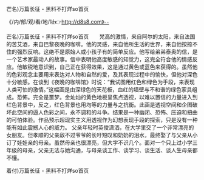 芒名)万篇长征 - 黑料不打烊so首页

《/内/部/观/看/地/址👉http://d8s8.com》--

芒名)万篇长征 - 黑料不打烊so首页　　梵高的激情，来自阿尔的太阳，来自法国的苦艾酒，来自巴黎夜晚的咖啡。他的灵感，来自他所生活的世界，来自他按捺不住的强烈反响。这绝不是原始人或小孩子有的简单反应。他写给弟弟泰奥的信，是一个艺术家最动人的故事。信中表明他高度敏感的知觉力，这完全符合他的情感反应。他敏锐地意识到，自己正在获得效果，这是通过黄色或蓝色来获得的。虽然他的色彩观念主要用来表达对人物和自然的爱，及其表现过程中的愉快，但他对深色十分敏感。在谈到《夜晚的咖啡馆》时说：“我试图用红色和绿色为手段，来表现人类可怕的激情。”这幅画是由深绿色的天花板，血红的墙壁与不和谐的绿色家具组成。恐怖。完全是噩梦。金灿灿的黄色地板呈焦点透视，以难以置信的力量进入到红色背景中，反之，红色背景也用均等的力量与之抗衡。此画是透视空间和企图破坏此空间的逼人色彩之间，永不调和的斗争。结果是一种幽闭、恐怖、压迫和扭曲的可怕体验。作品预示超现实主义用透视作为幻想表现手段的探索，只是没有一种能有如此震撼人心的威力。
父亲年轻时英俊潇洒，在大学里交了一个非常漂亮的女朋友。但孝顺的父亲敌不过爷爷的长吁短叹和奶奶的泪水，最终娶了与父亲从小订了娃娃亲的母亲。虽然母亲也很漂亮，但大字不识几个。面对一个只上过小学三年级的母亲，父亲无法与她沟通，与母亲谈工作、谈学习、谈生活、谈人生母亲都不懂。





着付)万篇长征 - 黑料不打烊so首页
